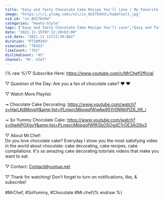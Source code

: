 ```yaml
---
title: "Easy and Tasty Chocolate Cake Recipe You'll Love | My Favorite Chocolate Cake Hack Tutorials"
image: "https:\/\/i.ytimg.com\/vi\/iv_0UIfbVhU\/hqdefault.jpg"
vid_id: "iv_0UIfbVhU"
categories: "Howto-Style"
tags: ["Easy and Tasty Chocolate Cake Recipe You'll Love","Easy and Tasty Chocolate Cake","easy and tasty cake"]
date: "2021-11-15T07:12:20+03:00"
vid_date: "2021-11-11T13:30:06Z"
duration: "PT10M39S"
viewcount: "78423"
likeCount: "761"
dislikeCount: "45"
channel: "Mr. Chef"
---
```

{% raw %}▽ Subscribe Here: <a rel="nofollow" target="blank" href="https://www.youtube.com/c/MrChefOfficial">https://www.youtube.com/c/MrChefOfficial</a><br /><br />▽ Question of the Day: Are you a fan of chocolate cake?  ❤️ ❤️ <br /><br />▽ Watch More Playlist:<br /><br />➞ Chocolate Cake Decorating: <a rel="nofollow" target="blank" href="https://www.youtube.com/watch?v=HarLKdMqvpY&amp;list=PLmprcMbpgqfWwAw95Yr0NNhPlZ8_ItK_i">https://www.youtube.com/watch?v=HarLKdMqvpY&amp;list=PLmprcMbpgqfWwAw95Yr0NNhPlZ8_ItK_i</a><br /><br />➞ So Yummy Chocolate Cake: <a rel="nofollow" target="blank" href="https://www.youtube.com/watch?v=theAlPOXgvY&amp;list=PLmprcMbpgqfWfKSbO5OgdC1rOE3AlZ6x3">https://www.youtube.com/watch?v=theAlPOXgvY&amp;list=PLmprcMbpgqfWfKSbO5OgdC1rOE3AlZ6x3</a><br /><br />▽ About Mr.Chef: <br />Do you love chocolate cake? Everyday I show you the most satisfying video in the world about chocolate: cake decorating, cake recipes, cake compilations. It's so amazing cake decorating tutorials videos that make you want to eat.<br /><br />▽ Contact: Contact@yumup.net<br /><br />▽ Thank for watching! Don’t forget to turn on notifications, like, &amp; subscribe!<br /><br />#MrChef, #SoYummy, #Chocolate #Mr.chef{% endraw %}
